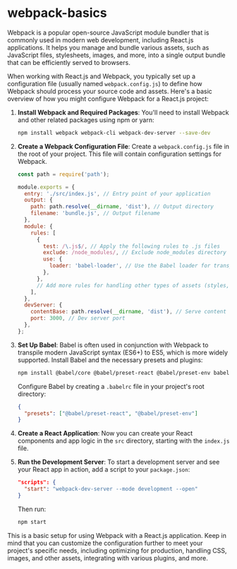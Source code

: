# webpack-basics

Webpack is a popular open-source JavaScript module bundler that is commonly used in modern web development, including React.js applications. It helps you manage and bundle various assets, such as JavaScript files, stylesheets, images, and more, into a single output bundle that can be efficiently served to browsers.

When working with React.js and Webpack, you typically set up a configuration file (usually named `webpack.config.js`) to define how Webpack should process your source code and assets. Here's a basic overview of how you might configure Webpack for a React.js project:

1. **Install Webpack and Required Packages**:
   You'll need to install Webpack and other related packages using npm or yarn:

   ```bash
   npm install webpack webpack-cli webpack-dev-server --save-dev
   ```

2. **Create a Webpack Configuration File**:
   Create a `webpack.config.js` file in the root of your project. This file will contain configuration settings for Webpack.

   ```javascript
   const path = require('path');

   module.exports = {
     entry: './src/index.js', // Entry point of your application
     output: {
       path: path.resolve(__dirname, 'dist'), // Output directory
       filename: 'bundle.js', // Output filename
     },
     module: {
       rules: [
         {
           test: /\.js$/, // Apply the following rules to .js files
           exclude: /node_modules/, // Exclude node_modules directory
           use: {
             loader: 'babel-loader', // Use the Babel loader for transpilation
           },
         },
         // Add more rules for handling other types of assets (styles, images, etc.)
       ],
     },
     devServer: {
       contentBase: path.resolve(__dirname, 'dist'), // Serve content from this directory
       port: 3000, // Dev server port
     },
   };
   ```

3. **Set Up Babel**:
   Babel is often used in conjunction with Webpack to transpile modern JavaScript syntax (ES6+) to ES5, which is more widely supported. Install Babel and the necessary presets and plugins:

   ```bash
   npm install @babel/core @babel/preset-react @babel/preset-env babel-loader --save-dev
   ```

   Configure Babel by creating a `.babelrc` file in your project's root directory:

   ```json
   {
     "presets": ["@babel/preset-react", "@babel/preset-env"]
   }
   ```

4. **Create a React Application**:
   Now you can create your React components and app logic in the `src` directory, starting with the `index.js` file.

5. **Run the Development Server**:
   To start a development server and see your React app in action, add a script to your `package.json`:

   ```json
   "scripts": {
     "start": "webpack-dev-server --mode development --open"
   }
   ```

   Then run:

   ```bash
   npm start
   ```

This is a basic setup for using Webpack with a React.js application. Keep in mind that you can customize the configuration further to meet your project's specific needs, including optimizing for production, handling CSS, images, and other assets, integrating with various plugins, and more.